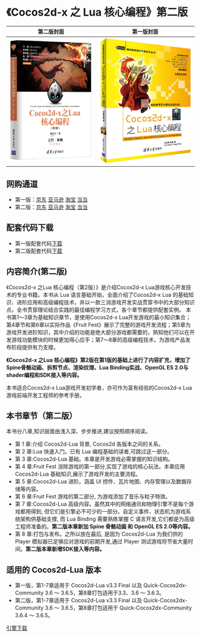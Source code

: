 #  《Cocos2d-x 之 Lua 核心编程》第二版

|第二版封面|第一版封面|
|----|---|
| ![Cocos2d Lua Book](./book2.jpg) | ![Cocos2d Lua Book](./book.jpg) |

## 网购通道

* 第一版：[京东](http://item.jd.com/11792827.html) [亚马逊](https://www.amazon.cn/gp/product/B01777XLV8) [淘宝](https://s.taobao.com/search?q=Cocos2d-x+%E4%B9%8B+lua+%E6%A0%B8%E5%BF%83%E7%BC%96%E7%A8%8B) [当当](http://product.dangdang.com/23800863.html)
* 第二版：[京东](https://item.jd.com/12223508.html) [亚马逊](https://www.amazon.cn/dp/B073LWNDP6/) [淘宝](https://s.taobao.com/search?q=Cocos2d-x+之+Lua+核心编程+第2版) [当当](http://product.dangdang.com/25112631.html)

## 配套代码下载

* 第一版配套代码[下载](https://pan.baidu.com/s/1bnfVURt)
* 第二版配套代码[下载](https://pan.baidu.com/s/1slwMuZV)

## 内容简介(第二版)

《Cocos2d-x 之Lua 核心编程（第2版）》是介绍Cocos2d-x Lua游戏核心开发技术的专业书籍。本书从 Lua 语言基础开始，全面介绍了Cocos2d-x Lua 的基础知识、进阶应用和高级编程技术，并以一款三消游戏开发实战贯穿书中的大部分知识点。全书贯穿理论结合实践的最佳编程学习方式，各个章节都提供配套实例。
本书第1～3章为基础知识章节，是使用Cocos2d-x Lua开发游戏的最小知识集合；第4章节和第6章以实际作品《Fruit Fest》展示了完整的游戏开发流程；第5章为游戏开发进阶知识，其中介绍的功能是绝大部分游戏都需要的，熟知他们可以在开发游戏功能模块的时候更加得心应手；第7～8章的高级编程技术，为游戏产品发布阶段提供有力支撑。

**《Cocos2d-x 之Lua 核心编程》第2版在第1版的基础上进行了内容扩充，增加了Spine骨骼动画、拆剪节点、渲染纹理、Lua Binding实战、OpenGL ES 2.0与shader编程和SDK接入等内容。**

本书适合Cocos2d-x Lua游戏开发初学者，亦可作为富有经验的Cocos2d-x Lua游戏前端开发工程师的参考手册。

## 本书章节（第二版）

 本书分八章,知识层面由浅入深、步步推进,建议按照顺序阅读。

* 第 1 章:介绍 Cocos2d-Lua 背景, Cocos2d 各版本之间的关系。
* 第 2 章:Lua 快速入门。已有 Lua 编程基础的读者,可跳过这一部分。
* 第 3 章:Cocos2d-Lua 基础。本章是开发游戏必需掌握的知识结构。
* 第 4 章:Fruit Fest 消除游戏的第一部分,实现了游戏的核心玩法。本章应用 Cocos2d-Lua 基础知识,展示了游戏开发的主要流程。
* 第 5 章:Cocos2d-Lua 进阶。涵盖 UI 控件、瓦片地图、内存管理以及数据存储等内容。
* 第 6 章:Fruit Fest 游戏的第二部分, 为游戏添加了音乐与粒子特效。
* 第 7 章:Cocos2d-Lua 高级内容。虽然其中的网络通讯和物理引擎不是每个游戏都用得到, 但它们是引擎必不可少的一部分。自定义事件、状态机为游戏系统架构供基础支撑, 而 Lua Binding 需要熟练掌握 C 语言开发,它们都是为高级工程师准备的。**第二版本章新加 Spine 骨骼动画 和 OpenGL ES 2.0等内容。**
* 第 8 章:打包与发布。之所以放在最后, 是因为 Cocos2d-Lua 为我们供的 Player 模拟器已足够应对游戏的前期开发,通过 Player 测试游戏将节省大量时间。**第二版本章新增SDK接入等内容。**

## 适用的 Cocos2d-Lua 版本

* 第一版，第1-7章适用于 Cocos2d-Lua v3.3 Final 以及 Quick-Cocos2dx-Community 3.6 ～ 3.6.5，第8章打包适用于3.3、3.6 ～ 3.6.3。
* 第二版，第1-7章适用于 Cocos2d-Lua v3.3 Final 以及 Quick-Cocos2dx-Community 3.6 ～ 3.6.5，第8章打包适用于 Quick-Cocos2dx-Community 3.6.4 ～ 3.6.5。

[引擎下载](../download/index.md)
